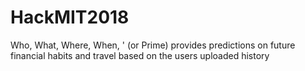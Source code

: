 # HackMIT2018
Who, What, Where, When, ' (or Prime) provides predictions on future financial habits and travel based on the users uploaded history 
